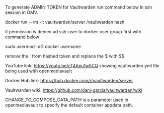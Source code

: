 To generate ADMIN TOKEN for Vaultwarden run command below in ssh session in OMV. 

docker run --rm -it vaultwarden/server /vaultwarden hash

if permission is denied ad ssh-user to docker-user group first with command below

sudo usermod -aG docker username

remove the ' from hashed token and replace the $ with $$

YouTube link: https://youtu.be/cT4Aeu1w5CQ showing vaultwarden.yml file being used with openmediavault

Docker Hub link: https://hub.docker.com/r/vaultwarden/server

Vaultwarden wiki: https://github.com/dani-garcia/vaultwarden/wiki

CHANGE_TO_COMPOSE_DATA_PATH is a parameter used in openmediavault to specify the default container appdata path.
